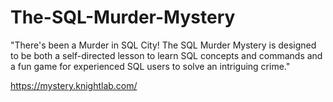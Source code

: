 # The-SQL-Murder-Mystery

"There's been a Murder in SQL City! The SQL Murder Mystery is designed to be both a self-directed lesson to learn SQL concepts and commands and a fun game for experienced SQL users to solve an intriguing crime."

 https://mystery.knightlab.com/

